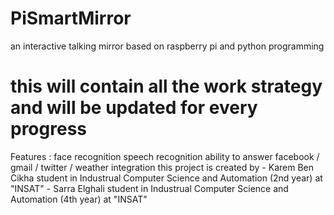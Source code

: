 # PiSmartMirror
an interactive talking mirror based on raspberry pi and python programming 
# this will contain all the work strategy and will be updated for every progress 

Features : face recognition 
	   speech recognition 
	   ability to answer 
	   facebook / gmail / twitter / weather  integration
this project is created by 
	- Karem Ben Cikha  student in Industrual Computer Science and Automation (2nd year) at "INSAT" 
	- Sarra Elghali    student in Industrual Computer Science and Automation (4th year) at "INSAT"
	
